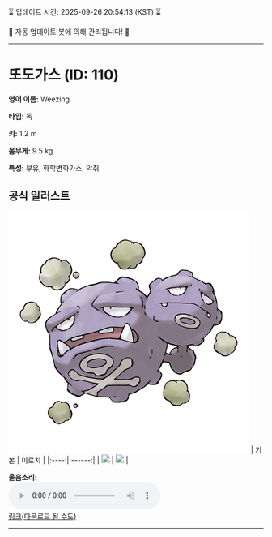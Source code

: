 
⏳ 업데이트 시간: 2025-09-26 20:54:13 (KST) ⏳

🤖 자동 업데이트 봇에 의해 관리됩니다! 🤖

---

# 또도가스 (ID: 110)
**영어 이름:** Weezing

**타입:** 독

**키:** 1.2 m

**몸무게:** 9.5 kg

**특성:** 부유, 화학변화가스, 악취

## 공식 일러스트
![](https://raw.githubusercontent.com/PokeAPI/sprites/master/sprites/pokemon/other/official-artwork/110.png)
| 기본 | 이로치 |
|:----:|:------:|
| <img src="http://play.pokemonshowdown.com/sprites/ani/weezing.gif" width="200"> | <img src="http://play.pokemonshowdown.com/sprites/ani-shiny/weezing.gif" width="200"> |

**울음소리:**<br><audio controls src="https://raw.githubusercontent.com/PokeAPI/cries/main/cries/pokemon/latest/110.ogg"></audio><br> [링크(다운로드 될 수도)](https://raw.githubusercontent.com/PokeAPI/cries/main/cries/pokemon/latest/110.ogg)


---
